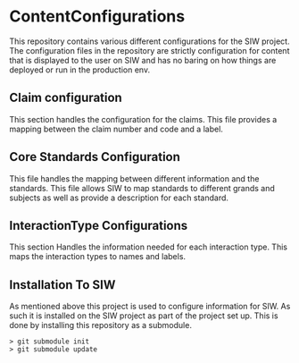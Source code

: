 # ContentConfigurations
This repository contains various different configurations for the SIW project. The configuration files in the repository are strictly configuration for content that is displayed to the user on SIW and has no baring on how things are deployed or run in the production env.

## Claim configuration
This section handles the configuration for the claims. This file provides a mapping between the claim number and code and a label.

## Core Standards Configuration
This file handles the mapping between different information and the standards. This file allows SIW to map standards to different grands and subjects as well as provide a description for each standard.

## InteractionType Configurations
This section Handles the information needed for each interaction type. This maps the interaction types to names and labels.

## Installation To SIW
As mentioned above this project is used to configure information for SIW. As such it is installed on the SIW project as part of the project set up. This is done by installing this repository as a submodule.
```
> git submodule init
> git submodule update
```